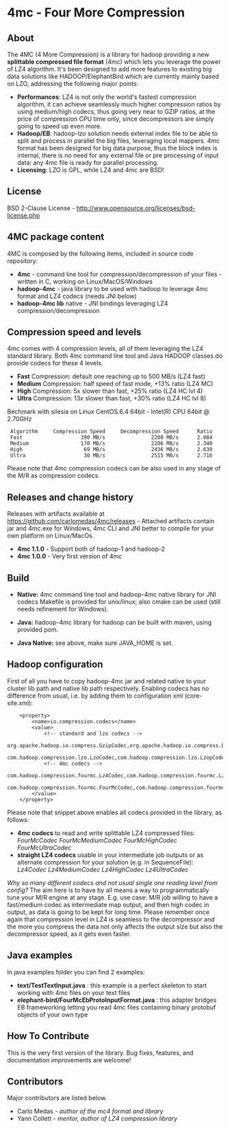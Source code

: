 # 4mc - Four More Compression

## About

The 4MC (4 More Compression) is a library for hadoop providing a new **splittable compressed file format** (4mc) which lets you leverage the power of LZ4 algorithm. It's been designed to add more features to existing big data solutions like HADOOP/ElephantBird which are currently mainly based on LZO, addressing the following major points:
* **Performances**: LZ4 is not only the world's fastest compression algorithm, it can achieve seamlessly much higher compression ratios by using medium/high codecs, thus going very near to GZIP ratios, at the price of compression CPU time only, since decompressors are simply going to speed up even more. 
* **Hadoop/EB**: hadoop-lzo solution needs external index file to be able to split and process in parallel the big files, leveraging local mappers. 4mc format has been designed for big data purpose, thus the block index is internal, there is no need for any external file or pre processing of input data: any 4mc file is ready for parallel processing.
* **Licensing**: LZO is GPL, while LZ4 and 4mc are BSD!

## License

BSD 2-Clause License - http://www.opensource.org/licenses/bsd-license.php

## 4MC package content

4MC is composed by the following items, included in source code repository:
* **4mc** - command line tool for compression/decompression of your files - written in C, working on Linux/MacOS/Windows
* **hadoop-4mc** - java library to be used with hadoop to leverage 4mc format and LZ4 codecs (needs JNI below)
* **hadoop-4mc lib** native - JNI bindings leveraging LZ4 compression/decompression

## Compression speed and levels

4mc comes with 4 compression levels, all of them leveraging the LZ4 standard library. Both 4mc command line tool and Java HADOOP classes do provide codecs for these 4 levels.
* **Fast** Compression: default one reaching up to 500 MB/s (LZ4 fast)
* **Medium** Compression: half speed of fast mode, +13% ratio (LZ4 MC)
* **High** Compression: 5x slower than fast, +25% ratio (LZ4 HC lvl 4)
* **Ultra** Compression: 13x slower than fast, +30% ratio (LZ4 HC lvl 8) 

Bechmark with silesia on Linux CentOS 6.4 64bit - Intel(R) CPU 64bit @ 2.70GHz
```
 Algorithm     Compression Speed     Decompression Speed      Ratio
 Fast                   390 MB/s               2200 MB/s      2.084
 Medium                 170 MB/s               2206 MB/s      2.340
 High                    69 MB/s               2436 MB/s      2.630
 Ultra                   30 MB/s               2515 MB/s      2.716
```
Please note that 4mc compression codecs can be also used in any stage of the M/R as compression codecs.

## Releases and change history
Releases with artifacts available at https://github.com/carlomedas/4mc/releases - Attached artifacts contain jar and 4mc.exe for Windows, 4mc CLI and JNI better to compile for your own platform on Linux/MacOs.
* **4mc 1.1.0** - Support both of hadoop-1 and hadoop-2
* **4mc 1.0.0** - Very first version of 4mc

## Build

* **Native:** 4mc command line tool and hadoop-4mc native library for JNI codecs
  Makefile is provided for unix/linux; also cmake can be used (still needs refinement for Windows).

* **Java:** hadoop-4mc library for hadoop can be built with maven, using provided pom.
* **Java Native:** see above, make sure JAVA_HOME is set.

## Hadoop configuration

First of all you have to copy hadoop-4mc jar and related native to your cluster lib path and native lib path respectively.
Enabling codecs has no difference from usual, i.e. by adding them to configuration xml (core-site.xml):
```
	<property>
        <name>io.compression.codecs</name>
        <value>
			<!-- standard and lzo codecs -->
			org.apache.hadoop.io.compress.GzipCodec,org.apache.hadoop.io.compress.DefaultCodec,org.apache.hadoop.io.compress.BZip2Codec,
			com.hadoop.compression.lzo.LzoCodec,com.hadoop.compression.lzo.LzopCodec,
			<!-- 4mc codecs -->
			com.hadoop.compression.fourmc.Lz4Codec,com.hadoop.compression.fourmc.Lz4MediumCodec,com.hadoop.compression.fourmc.Lz4HighCodec,com.hadoop.compression.fourmc.Lz4UltraCodec,
			com.hadoop.compression.fourmc.FourMcCodec,com.hadoop.compression.fourmc.FourMcMediumCodec,com.hadoop.compression.fourmc.FourMcHighCodec,com.hadoop.compression.fourmc.FourMcUltraCodec
		</value>
    </property>
```

Please note that snippet above enables all codecs provided in the library, as follows:
* **4mc codecs** to read and write splittable LZ4 compressed files: *FourMcCodec FourMcMediumCodec FourMcHighCodec FourMcUltraCodec*
* **straight LZ4 codecs** usable in your intermediate job outputs or as alternate compression for your solution (e.g. in SequenceFile): *Lz4Codec Lz4MediumCodec Lz4HighCodec Lz4UltraCodec*

*Why so many different codecs and not usual single one reading level from config?*
The aim here is to have by all means a way to programmatically tune your M/R engine at any stage.
E.g. use case: M/R job willing to have a fast/medium codec as intermediate map output, and then high codec in output, as data is going to be kept for long time.
Please remember once again that compression level in LZ4 is seamless to the decompressor and the more you compress the data not only affects the output size but also the decompressor speed, as it gets even faster.

## Java examples

In java examples folder you can find 2 examples:
* **text/TestTextInput.java** : this example is a perfect skeleton to start working with 4mc files on your text files
* **elephant-bird/FourMcEbProtoInputFormat.java** : this adapter bridges EB frameworking letting you read 4mc files containing binary protobuf objects of your own type

## How To Contribute

This is the very first version of the library. Bug fixes, features, and documentation improvements are welcome!

## Contributors

Major contributors are listed below.

* Carlo Medas - *author of the mc4 format and library*
* Yann Collett - *mentor, author of LZ4 compression library*
